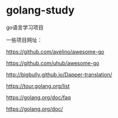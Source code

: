 # golang-study
go语言学习项目


一些项目网址：

https://github.com/avelino/awesome-go 

https://github.com/uhub/awesome-go 

http://bigbully.github.io/Dapper-translation/ 

https://tour.golang.org/list

https://golang.org/doc/faq

https://golang.org/doc/
